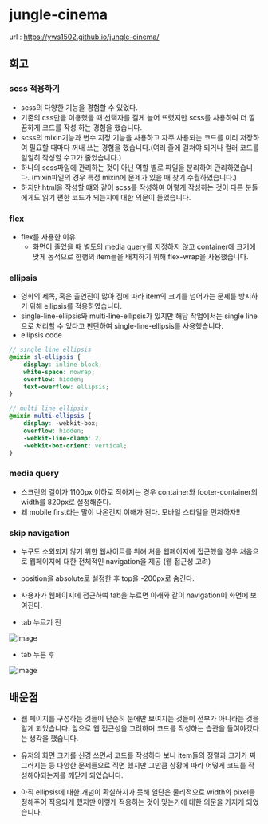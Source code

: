 # jungle-cinema
url : https://yws1502.github.io/jungle-cinema/

## 회고

### scss 적용하기
- scss의 다양한 기능을 경험할 수 있었다.
- 기존의 css만을 이용했을 때 선택자를 길게 늘어 뜨렸지만 scss를 사용하여 더 깔끔하게 코드를 작성 하는 경험을 했습니다.
- scss의 mixin기능과 변수 지정 기능을 사용하고 자주 사용되는 코드를 미리 저장하여 필요할 때마다 꺼내 쓰는 경험을 했습니다.(여러 줄에 걸쳐야 되거나 컬러 코드를 일일히 작성할 수고가 줄었습니다.)
- 하나의 scss파일에 관리하는 것이 아닌 역할 별로 파일을 분리하여 관리하였습니다. (mixin파일의 경우 특정  mixin에 문제가 있을 때 찾기 수월하였습니다.)
- 하지만 html을 작성할 떄와 같이 scss를 작성하여 이렇게 작성하는 것이 다른 분들에게도 읽기 편한 코드가 되는지에 대한 의문이 들었습니다.

### flex
- flex를 사용한 이유
    - 화면이 줄었을 때 별도의 media query를 지정하지 않고 container에 크기에 맞게 동적으로 한행의 item들을 배치하기 위해 flex-wrap을 사용했습니다.

### ellipsis
- 영화의 제목, 혹은 출연진이 많아 짐에 따라 item의 크기를 넘어가는 문제를 방지하기 위해 ellipsis를 적용하였습니다.
- single-line-ellipsis와 multi-line-ellipsis가 있지만 해당 작업에서는 single line으로 처리할 수 있다고 판단하여 single-line-ellipsis를 사용했습니다.
- ellipsis code
```scss
// single line ellipsis
@mixin sl-ellipsis {
    display: inline-block;
    white-space: nowrap;
    overflow: hidden;
    text-overflow: ellipsis;
}

// multi line ellipsis
@mixin multi-ellipsis {
    display: -webkit-box;
    overflow: hidden;
    -webkit-line-clamp: 2;
    -webkit-box-orient: vertical;
}
```

### media query
- 스크린의 길이가 1100px 이하로 작아지는 경우 container와 footer-container의 width를 820px로 설정해준다.
- 왜 mobile first라는 말이 나온건지 이해가 된다. 모바일 스타일을 먼저하자!!

### skip navigation
- 누구도 소외되지 않기 위한 웹사이트를 위해 처음 웹페이지에 접근했을 경우 처음으로 웹페이지에 대한 전체적인 navigation을 제공 (웹 접근성 고려)
- position을 absolute로 설정한 후 top을 -200px로 숨긴다.
- 사용자가 웹페이지에 접근하여 tab을 누르면 아래와 같이 navigation이 화면에 보여진다.

- tab 누르기 전

![image](https://user-images.githubusercontent.com/77317312/144740194-8b5f24fa-b140-4eb5-a057-d625f422b7d4.png)

- tab 누른 후

![image](https://user-images.githubusercontent.com/77317312/144740177-4f192681-086b-4b53-b7c3-701d7ecc4288.png)

## 배운점
- 웹 페이지를 구성하는 것들이 단순히 눈에만 보여지는 것들이 전부가 아니라는 것을 알게 되었습니다. 앞으로 웹 접근성을 고려하며 코드를 작성하는 습관을 들여야겠다는 생각을 했습니다.

- 유저의 화면 크기를 신경 쓰면서 코드를 작성하다 보니 item들의 정렬과 크기가 찌그러지는 등 다양한 문제들으르 직면 했지만 그만큼 상황에 따라 어떻게 코드를 작성해야되는지를 깨닫게 되었습니다.

- 아직 ellipsis에 대한 개념이 확실하지가 못해 일단은 물리적으로 width의 pixel을 정해주어 적용되게 했지만 이렇게 적용하는 것이 맞는가에 대한 의문을 가지게 되었습니다.
